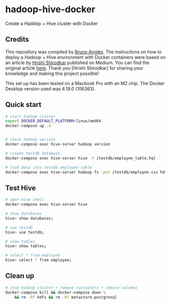 # hadoop-hive-docker
Create a Haddop + Hive cluster with Docker

## Credits

This repository was compiled by [Bruno Anglés](https://github.com/tuxsy). The instructions on how to deploy a Hadoop + Hive environment with Docker containers were based on an article by [Hrishi Shirodkar](https://hshirodkar.medium.com/)  published on Medium. You can find the original article [here](https://hshirodkar.medium.com/apache-hive-on-docker-4d7280ac6f8e). Thank you [Hrishi Shirodkar] for sharing your knowledge and making this project possible!

This set up has been tested on a Macbook Pro with an M2 chip. The Docker Desktop version used was 4.19.0 (106363).


## Quick start
```bash
# start hadoop cluster
export DOCKER_DEFAULT_PLATFORM=linux/amd64
docker-compose up -d


# check hadoop version
docker-compose exec hive-server hadoop version 

# create testdb database
docker-compose exec hive-server hive -f /testdb/employee_table.hql

# load data into testdb.employee table
docker-compose exec hive-server hadoop fs -put /testdb/employee.csv hdfs://namenode:8020/user/hive/warehouse/testdb.db/employee
```

## Test Hive
```bash
# open hive shell
docker-compose exec hive-server hive

# show databases
hive> show databases;

# use testdb
hive> use testdb;

# show tables
hive> show tables;

# select * from employee
hive> select * from employee;
```

## Clean up
```bash
# stop hadoop cluster + remove containers + remove volumes
docker-compose kill && docker-compose down \
    && rm -Rf hdfs && rm -Rf metastore-postgresql
```
